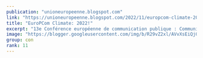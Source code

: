 ```yaml
---
publication: "unioneuropeenne.blogspot.com"
link: "https://unioneuropeenne.blogspot.com/2022/11/europcom-climate-2022.html"
title: "EuroPCom Climate: 2022!"
excerpt: "13e Conférence européenne de communication publique : Communiquer sur l'action pour le climat! #EuroPCom  #Bruxelles   The largest annual me..."
image: "https://blogger.googleusercontent.com/img/b/R29vZ2xl/AVvXsEiQjGq4SbcPWB2g64BtgKiXj_h_5T8oybpAyOx4zAVDtM2_C3uOAb6bHgCHNNxTFmjup31x0CrVG2NP8TIB8FTbS0Vz5yigB6o13ECF_c2KcoWN0JGtfjv4BHn0c5M99nXS6J8uHWPsWX9uO4dM79BRqX3h8n9I0Guw6ZU9V_uVC9RmkJRrW0U/w1200-h630-p-k-no-nu/1EuroPCom.png"
group: con
rank: 11
---
```

